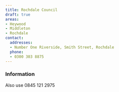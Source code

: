 ```yaml
---
title: Rochdale Council
draft: true
areas:
- Heywood
- Middleton
- Rochdale
contact:
  addresses:
  - Number One Riverside, Smith Street, Rochdale
  phone:
  - 0300 303 8875
---
```


### Information
Also use 0845 121 2975

